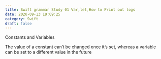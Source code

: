 ```yaml
---
title: Swift grammar Study 01 Var,let,How to Print out logs
date: 2020-09-13 19:09:25
category: Swift
draft: false
---
```


Constants and Variables

The value of a constant can’t be changed once it’s set, whereas a variable can be set to a different value in the future
